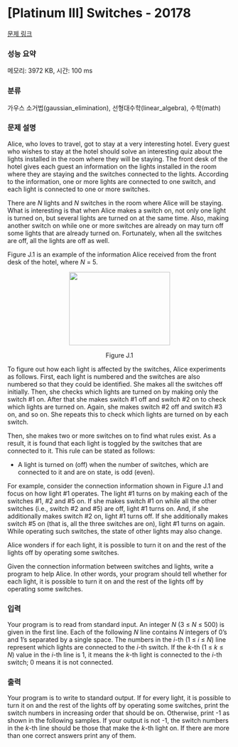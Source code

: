 # [Platinum III] Switches - 20178 

[문제 링크](https://www.acmicpc.net/problem/20178) 

### 성능 요약

메모리: 3972 KB, 시간: 100 ms

### 분류

가우스 소거법(gaussian_elimination), 선형대수학(linear_algebra), 수학(math)

### 문제 설명

<p>Alice, who loves to travel, got to stay at a very interesting hotel. Every guest who wishes to stay at the hotel should solve an interesting quiz about the lights installed in the room where they will be staying. The front desk of the hotel gives each guest an information on the lights installed in the room where they are staying and the switches connected to the lights. According to the information, one or more lights are connected to one switch, and each light is connected to one or more switches.</p>

<p>There are <em>N</em> lights and <em>N</em> switches in the room where Alice will be staying. What is interesting is that when Alice makes a switch on, not only one light is turned on, but several lights are turned on at the same time. Also, making another switch on while one or more switches are already on may turn off some lights that are already turned on. Fortunately, when all the switches are off, all the lights are off as well.</p>

<p>Figure J.1 is an example of the information Alice received from the front desk of the hotel, where <em>N</em> = 5.</p>

<p style="text-align: center;"><img alt="" src="https://upload.acmicpc.net/8d1051d7-00f7-4889-8642-9fdc7a110cd3/-/preview/" style="width: 227px; height: 165px;"></p>

<p style="text-align: center;">Figure J.1</p>

<p>To figure out how each light is affected by the switches, Alice experiments as follows. First, each light is numbered and the switches are also numbered so that they could be identified. She makes all the switches off initially. Then, she checks which lights are turned on by making only the switch #1 on. After that she makes switch #1 off and switch #2 on to check which lights are turned on. Again, she makes switch #2 off and switch #3 on, and so on. She repeats this to check which lights are turned on by each switch.</p>

<p>Then, she makes two or more switches on to find what rules exist. As a result, it is found that each light is toggled by the switches that are connected to it. This rule can be stated as follows:</p>

<ul>
	<li>A light is turned on (off) when the number of switches, which are connected to it and are on state, is odd (even).</li>
</ul>

<p>For example, consider the connection information shown in Figure J.1 and focus on how light #1 operates. The light #1 turns on by making each of the switches #1, #2 and #5 on. If she makes switch #1 on while all the other switches (i.e., switch #2 and #5) are off, light #1 turns on. And, if she additionally makes switch #2 on, light #1 turns off. If she additionally makes switch #5 on (that is, all the three switches are on), light #1 turns on again. While operating such switches, the state of other lights may also change.</p>

<p>Alice wonders if for each light, it is possible to turn it on and the rest of the lights off by operating some switches.</p>

<p>Given the connection information between switches and lights, write a program to help Alice. In other words, your program should tell whether for each light, it is possible to turn it on and the rest of the lights off by operating some switches.</p>

### 입력 

 <p>Your program is to read from standard input. An integer <em>N</em> (3 ≤ <em>N</em> ≤ 500) is given in the first line. Each of the following <em>N</em> line contains <em>N</em> integers of 0’s and 1’s separated by a single space. The numbers in the <em>i</em>-th (1 ≤ <em>i</em> ≤ <em>N</em>) line represent which lights are connected to the <em>i</em>-th switch. If the <em>k</em>-th (1 ≤ <em>k</em> ≤ <em>N</em>) value in the <em>i</em>-th line is 1, it means the <em>k</em>-th light is connected to the <em>i</em>-th switch; 0 means it is not connected.</p>

### 출력 

 <p>Your program is to write to standard output. If for every light, it is possible to turn it on and the rest of the lights off by operating some switches, print the switch numbers in increasing order that should be on. Otherwise, print -1 as shown in the following samples. If your output is not -1, the switch numbers in the <em>k</em>-th line should be those that make the <em>k</em>-th light on. If there are more than one correct answers print any of them.</p>


